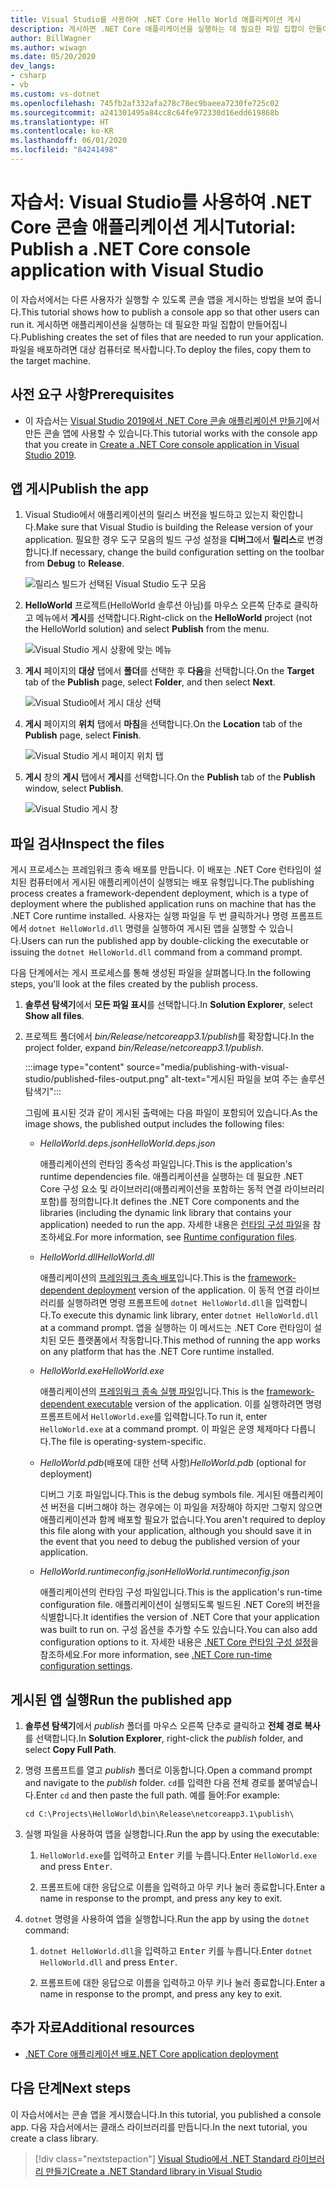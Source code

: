 ```yaml
---
title: Visual Studio를 사용하여 .NET Core Hello World 애플리케이션 게시
description: 게시하면 .NET Core 애플리케이션을 실행하는 데 필요한 파일 집합이 만들어집니다.
author: BillWagner
ms.author: wiwagn
ms.date: 05/20/2020
dev_langs:
- csharp
- vb
ms.custom: vs-dotnet
ms.openlocfilehash: 745fb2af332afa278c78ec9baeea7230fe725c02
ms.sourcegitcommit: a241301495a84cc8c64fe972330d16edd619868b
ms.translationtype: HT
ms.contentlocale: ko-KR
ms.lasthandoff: 06/01/2020
ms.locfileid: "84241498"
---
```

# <a name="tutorial-publish-a-net-core-console-application-with-visual-studio"></a><span data-ttu-id="02395-103">자습서: Visual Studio를 사용하여 .NET Core 콘솔 애플리케이션 게시</span><span class="sxs-lookup"><span data-stu-id="02395-103">Tutorial: Publish a .NET Core console application with Visual Studio</span></span>

<span data-ttu-id="02395-104">이 자습서에서는 다른 사용자가 실행할 수 있도록 콘솔 앱을 게시하는 방법을 보여 줍니다.</span><span class="sxs-lookup"><span data-stu-id="02395-104">This tutorial shows how to publish a console app so that other users can run it.</span></span> <span data-ttu-id="02395-105">게시하면 애플리케이션을 실행하는 데 필요한 파일 집합이 만들어집니다.</span><span class="sxs-lookup"><span data-stu-id="02395-105">Publishing creates the set of files that are needed to run your application.</span></span> <span data-ttu-id="02395-106">파일을 배포하려면 대상 컴퓨터로 복사합니다.</span><span class="sxs-lookup"><span data-stu-id="02395-106">To deploy the files, copy them to the target machine.</span></span>

## <a name="prerequisites"></a><span data-ttu-id="02395-107">사전 요구 사항</span><span class="sxs-lookup"><span data-stu-id="02395-107">Prerequisites</span></span>

- <span data-ttu-id="02395-108">이 자습서는 [Visual Studio 2019에서 .NET Core 콘솔 애플리케이션 만들기](with-visual-studio.md)에서 만든 콘솔 앱에 사용할 수 있습니다.</span><span class="sxs-lookup"><span data-stu-id="02395-108">This tutorial works with the console app that you create in [Create a .NET Core console application in Visual Studio 2019](with-visual-studio.md).</span></span>

## <a name="publish-the-app"></a><span data-ttu-id="02395-109">앱 게시</span><span class="sxs-lookup"><span data-stu-id="02395-109">Publish the app</span></span>

1. <span data-ttu-id="02395-110">Visual Studio에서 애플리케이션의 릴리스 버전을 빌드하고 있는지 확인합니다.</span><span class="sxs-lookup"><span data-stu-id="02395-110">Make sure that Visual Studio is building the Release version of your application.</span></span> <span data-ttu-id="02395-111">필요한 경우 도구 모음의 빌드 구성 설정을 **디버그**에서 **릴리스**로 변경합니다.</span><span class="sxs-lookup"><span data-stu-id="02395-111">If necessary, change the build configuration setting on the toolbar from **Debug** to **Release**.</span></span>

   ![릴리스 빌드가 선택된 Visual Studio 도구 모음](media/publishing-with-visual-studio/visual-studio-toolbar-release.png)

1. <span data-ttu-id="02395-113">**HelloWorld** 프로젝트(HelloWorld 솔루션 아님)를 마우스 오른쪽 단추로 클릭하고 메뉴에서 **게시**를 선택합니다.</span><span class="sxs-lookup"><span data-stu-id="02395-113">Right-click on the **HelloWorld** project (not the HelloWorld solution) and select **Publish** from the menu.</span></span>

   ![Visual Studio 게시 상황에 맞는 메뉴](media/publishing-with-visual-studio/publish-context-menu.png)

1. <span data-ttu-id="02395-115">**게시** 페이지의 **대상** 탭에서 **폴더**를 선택한 후 **다음**을 선택합니다.</span><span class="sxs-lookup"><span data-stu-id="02395-115">On the **Target** tab of the **Publish** page, select **Folder**, and then select **Next**.</span></span>

   ![Visual Studio에서 게시 대상 선택](media/publishing-with-visual-studio/pick-publish-target.png)

1. <span data-ttu-id="02395-117">**게시** 페이지의 **위치** 탭에서 **마침**을 선택합니다.</span><span class="sxs-lookup"><span data-stu-id="02395-117">On the **Location** tab of the **Publish** page, select **Finish**.</span></span>

   ![Visual Studio 게시 페이지 위치 탭](media/publishing-with-visual-studio/publish-page-loc-tab.png)

1. <span data-ttu-id="02395-119">**게시** 창의 **게시** 탭에서 **게시**를 선택합니다.</span><span class="sxs-lookup"><span data-stu-id="02395-119">On the **Publish** tab of the **Publish** window, select **Publish**.</span></span>

   ![Visual Studio 게시 창](media/publishing-with-visual-studio/publish-page.png)

## <a name="inspect-the-files"></a><span data-ttu-id="02395-121">파일 검사</span><span class="sxs-lookup"><span data-stu-id="02395-121">Inspect the files</span></span>

<span data-ttu-id="02395-122">게시 프로세스는 프레임워크 종속 배포를 만듭니다. 이 배포는 .NET Core 런타임이 설치된 컴퓨터에서 게시된 애플리케이션이 실행되는 배포 유형입니다.</span><span class="sxs-lookup"><span data-stu-id="02395-122">The publishing process creates a framework-dependent deployment, which is a type of deployment where the published application runs on machine that has the .NET Core runtime installed.</span></span> <span data-ttu-id="02395-123">사용자는 실행 파일을 두 번 클릭하거나 명령 프롬프트에서 `dotnet HelloWorld.dll` 명령을 실행하여 게시된 앱을 실행할 수 있습니다.</span><span class="sxs-lookup"><span data-stu-id="02395-123">Users can run the published app by double-clicking the executable or issuing the `dotnet HelloWorld.dll` command from a command prompt.</span></span>

<span data-ttu-id="02395-124">다음 단계에서는 게시 프로세스를 통해 생성된 파일을 살펴봅니다.</span><span class="sxs-lookup"><span data-stu-id="02395-124">In the following steps, you'll look at the files created by the publish process.</span></span>

1. <span data-ttu-id="02395-125">**솔루션 탐색기**에서 **모든 파일 표시**를 선택합니다.</span><span class="sxs-lookup"><span data-stu-id="02395-125">In **Solution Explorer**, select **Show all files**.</span></span>

1. <span data-ttu-id="02395-126">프로젝트 폴더에서 *bin/Release/netcoreapp3.1/publish*를 확장합니다.</span><span class="sxs-lookup"><span data-stu-id="02395-126">In the project folder, expand *bin/Release/netcoreapp3.1/publish*.</span></span>

   :::image type="content" source="media/publishing-with-visual-studio/published-files-output.png" alt-text="게시된 파일을 보여 주는 솔루션 탐색기":::

   <span data-ttu-id="02395-128">그림에 표시된 것과 같이 게시된 출력에는 다음 파일이 포함되어 있습니다.</span><span class="sxs-lookup"><span data-stu-id="02395-128">As the image shows, the published output includes the following files:</span></span>

   * <span data-ttu-id="02395-129">*HelloWorld.deps.json*</span><span class="sxs-lookup"><span data-stu-id="02395-129">*HelloWorld.deps.json*</span></span>

      <span data-ttu-id="02395-130">애플리케이션의 런타임 종속성 파일입니다.</span><span class="sxs-lookup"><span data-stu-id="02395-130">This is the application's runtime dependencies file.</span></span> <span data-ttu-id="02395-131">애플리케이션을 실행하는 데 필요한 .NET Core 구성 요소 및 라이브러리(애플리케이션을 포함하는 동적 연결 라이브러리 포함)를 정의합니다.</span><span class="sxs-lookup"><span data-stu-id="02395-131">It defines the .NET Core components and the libraries (including the dynamic link library that contains your application) needed to run the app.</span></span> <span data-ttu-id="02395-132">자세한 내용은 [런타임 구성 파일](https://github.com/dotnet/cli/blob/85ca206d84633d658d7363894c4ea9d59e515c1a/Documentation/specs/runtime-configuration-file.md)을 참조하세요.</span><span class="sxs-lookup"><span data-stu-id="02395-132">For more information, see [Runtime configuration files](https://github.com/dotnet/cli/blob/85ca206d84633d658d7363894c4ea9d59e515c1a/Documentation/specs/runtime-configuration-file.md).</span></span>

   * <span data-ttu-id="02395-133">*HelloWorld.dll*</span><span class="sxs-lookup"><span data-stu-id="02395-133">*HelloWorld.dll*</span></span>

      <span data-ttu-id="02395-134">애플리케이션의 [프레임워크 종속 배포](../deploying/deploy-with-cli.md#framework-dependent-deployment)입니다.</span><span class="sxs-lookup"><span data-stu-id="02395-134">This is the [framework-dependent deployment](../deploying/deploy-with-cli.md#framework-dependent-deployment) version of the application.</span></span> <span data-ttu-id="02395-135">이 동적 연결 라이브러리를 실행하려면 명령 프롬프트에 `dotnet HelloWorld.dll`을 입력합니다.</span><span class="sxs-lookup"><span data-stu-id="02395-135">To execute this dynamic link library, enter `dotnet HelloWorld.dll` at a command prompt.</span></span> <span data-ttu-id="02395-136">앱을 실행하는 이 메서드는 .NET Core 런타임이 설치된 모든 플랫폼에서 작동합니다.</span><span class="sxs-lookup"><span data-stu-id="02395-136">This method of running the app works on any platform that has the .NET Core runtime installed.</span></span>

   * <span data-ttu-id="02395-137">*HelloWorld.exe*</span><span class="sxs-lookup"><span data-stu-id="02395-137">*HelloWorld.exe*</span></span>

      <span data-ttu-id="02395-138">애플리케이션의 [프레임워크 종속 실행 파일](../deploying/deploy-with-cli.md#framework-dependent-executable)입니다.</span><span class="sxs-lookup"><span data-stu-id="02395-138">This is the [framework-dependent executable](../deploying/deploy-with-cli.md#framework-dependent-executable) version of the application.</span></span> <span data-ttu-id="02395-139">이를 실행하려면 명령 프롬프트에서 `HelloWorld.exe`를 입력합니다.</span><span class="sxs-lookup"><span data-stu-id="02395-139">To run it, enter `HelloWorld.exe` at a command prompt.</span></span> <span data-ttu-id="02395-140">이 파일은 운영 체제마다 다릅니다.</span><span class="sxs-lookup"><span data-stu-id="02395-140">The file is operating-system-specific.</span></span>

   * <span data-ttu-id="02395-141">*HelloWorld.pdb*(배포에 대한 선택 사항)</span><span class="sxs-lookup"><span data-stu-id="02395-141">*HelloWorld.pdb* (optional for deployment)</span></span>

      <span data-ttu-id="02395-142">디버그 기호 파일입니다.</span><span class="sxs-lookup"><span data-stu-id="02395-142">This is the debug symbols file.</span></span> <span data-ttu-id="02395-143">게시된 애플리케이션 버전을 디버그해야 하는 경우에는 이 파일을 저장해야 하지만 그렇지 않으면 애플리케이션과 함께 배포할 필요가 없습니다.</span><span class="sxs-lookup"><span data-stu-id="02395-143">You aren't required to deploy this file along with your application, although you should save it in the event that you need to debug the published version of your application.</span></span>

   * <span data-ttu-id="02395-144">*HelloWorld.runtimeconfig.json*</span><span class="sxs-lookup"><span data-stu-id="02395-144">*HelloWorld.runtimeconfig.json*</span></span>

      <span data-ttu-id="02395-145">애플리케이션의 런타임 구성 파일입니다.</span><span class="sxs-lookup"><span data-stu-id="02395-145">This is the application's run-time configuration file.</span></span> <span data-ttu-id="02395-146">애플리케이션이 실행되도록 빌드된 .NET Core의 버전을 식별합니다.</span><span class="sxs-lookup"><span data-stu-id="02395-146">It identifies the version of .NET Core that your application was built to run on.</span></span> <span data-ttu-id="02395-147">구성 옵션을 추가할 수도 있습니다.</span><span class="sxs-lookup"><span data-stu-id="02395-147">You can also add configuration options to it.</span></span> <span data-ttu-id="02395-148">자세한 내용은 [.NET Core 런타임 구성 설정](../run-time-config/index.md#runtimeconfigjson)을 참조하세요.</span><span class="sxs-lookup"><span data-stu-id="02395-148">For more information, see [.NET Core run-time configuration settings](../run-time-config/index.md#runtimeconfigjson).</span></span>

## <a name="run-the-published-app"></a><span data-ttu-id="02395-149">게시된 앱 실행</span><span class="sxs-lookup"><span data-stu-id="02395-149">Run the published app</span></span>

1. <span data-ttu-id="02395-150">**솔루션 탐색기**에서 *publish* 폴더를 마우스 오른쪽 단추로 클릭하고 **전체 경로 복사**를 선택합니다.</span><span class="sxs-lookup"><span data-stu-id="02395-150">In **Solution Explorer**, right-click the *publish* folder, and select **Copy Full Path**.</span></span>

1. <span data-ttu-id="02395-151">명령 프롬프트를 열고 *publish* 폴더로 이동합니다.</span><span class="sxs-lookup"><span data-stu-id="02395-151">Open a command prompt and navigate to the *publish* folder.</span></span> <span data-ttu-id="02395-152">`cd`를 입력한 다음 전체 경로를 붙여넣습니다.</span><span class="sxs-lookup"><span data-stu-id="02395-152">Enter `cd` and then paste the full path.</span></span> <span data-ttu-id="02395-153">예를 들어:</span><span class="sxs-lookup"><span data-stu-id="02395-153">For example:</span></span>

   ```
   cd C:\Projects\HelloWorld\bin\Release\netcoreapp3.1\publish\
   ```

1. <span data-ttu-id="02395-154">실행 파일을 사용하여 앱을 실행합니다.</span><span class="sxs-lookup"><span data-stu-id="02395-154">Run the app by using the executable:</span></span>

   1. <span data-ttu-id="02395-155">`HelloWorld.exe`를 입력하고 <kbd>Enter</kbd> 키를 누릅니다.</span><span class="sxs-lookup"><span data-stu-id="02395-155">Enter `HelloWorld.exe` and press <kbd>Enter</kbd>.</span></span>

   1. <span data-ttu-id="02395-156">프롬프트에 대한 응답으로 이름을 입력하고 아무 키나 눌러 종료합니다.</span><span class="sxs-lookup"><span data-stu-id="02395-156">Enter a name in response to the prompt, and press any key to exit.</span></span>

1. <span data-ttu-id="02395-157">`dotnet` 명령을 사용하여 앱을 실행합니다.</span><span class="sxs-lookup"><span data-stu-id="02395-157">Run the app by using the `dotnet` command:</span></span>

   1. <span data-ttu-id="02395-158">`dotnet HelloWorld.dll`을 입력하고 <kbd>Enter</kbd> 키를 누릅니다.</span><span class="sxs-lookup"><span data-stu-id="02395-158">Enter `dotnet HelloWorld.dll` and press <kbd>Enter</kbd>.</span></span>

   1. <span data-ttu-id="02395-159">프롬프트에 대한 응답으로 이름을 입력하고 아무 키나 눌러 종료합니다.</span><span class="sxs-lookup"><span data-stu-id="02395-159">Enter a name in response to the prompt, and press any key to exit.</span></span>

## <a name="additional-resources"></a><span data-ttu-id="02395-160">추가 자료</span><span class="sxs-lookup"><span data-stu-id="02395-160">Additional resources</span></span>

- [<span data-ttu-id="02395-161">.NET Core 애플리케이션 배포</span><span class="sxs-lookup"><span data-stu-id="02395-161">.NET Core application deployment</span></span>](../deploying/index.md)

## <a name="next-steps"></a><span data-ttu-id="02395-162">다음 단계</span><span class="sxs-lookup"><span data-stu-id="02395-162">Next steps</span></span>

<span data-ttu-id="02395-163">이 자습서에서는 콘솔 앱을 게시했습니다.</span><span class="sxs-lookup"><span data-stu-id="02395-163">In this tutorial, you published a console app.</span></span> <span data-ttu-id="02395-164">다음 자습서에서는 클래스 라이브러리를 만듭니다.</span><span class="sxs-lookup"><span data-stu-id="02395-164">In the next tutorial, you create a class library.</span></span>

> [!div class="nextstepaction"]
> [<span data-ttu-id="02395-165">Visual Studio에서 .NET Standard 라이브러리 만들기</span><span class="sxs-lookup"><span data-stu-id="02395-165">Create a .NET Standard library in Visual Studio</span></span>](library-with-visual-studio.md)

